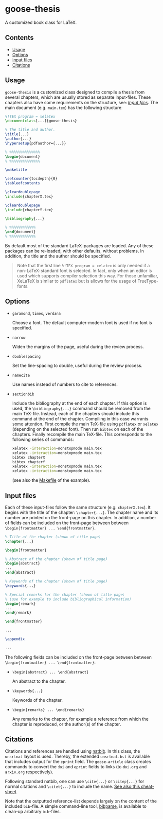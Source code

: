 # goose-thesis

A customized book class for LaTeX.

## Contents

<!-- MarkdownTOC -->

- [Usage](#usage)
- [Options](#options)
- [Input files](#input-files)
- [Citations](#citations)

<!-- /MarkdownTOC -->

## Usage

`goose-thesis` is a customized class designed to compile a thesis from several chapters, which are usually stored as separate input-files. These chapters also have some requirements on the structure, see: *[Input files](#input-files)*. The main document (e.g. `main.tex`) has the following structure:

```latex
%!TEX program = xelatex
\documentclass[...]{goose-thesis}

% The title and author.
\title{...}
\author{...}
\hypersetup{pdfauthor={...}}

% %%%%%%%%%%%%%%
\begin{document}
% %%%%%%%%%%%%%%

\maketitle

\setcounter{tocdepth}{0}
\tableofcontents

\cleardoublepage
\include{chapterX.tex}

\cleardoublepage
\include{chapterY.tex}

\bibliography{...}

% %%%%%%%%%%%%
\end{document}
% %%%%%%%%%%%%
```

By default most of the standard LaTeX-packages are loaded. Any of these packages can be re-loaded, with other defaults, without problems. In addition, the title and the author should be specified.

>   Note that the first line `%!TEX program = xelatex` is only needed if a non-LaTeX-standard font is selected. In fact, only when an editor is used which supports compiler selection this way. For those unfamiliar, XeLaTeX is similar to `pdflatex` but is allows for the usage of TrueType-fonts.

## Options

*   `garamond`, `times`, `verdana`

    Choose a font. The default computer-modern font is used if no font is specified.

*   `narrow`

    Widen the margins of the page, useful during the review process.

*   `doublespacing`

    Set the line-spacing to double, useful during the review process.

*   `namecite`

    Use names instead of numbers to cite to references.

*   `sectionbib`

    Include the bibliography at the end of each chapter. If this option is used, the `\bibliography{...}` command should be removed from the main TeX-file. Instead, each of the chapters should include this command at the end of the chapter. Compiling in this case warrants some attention. First compile the main TeX-file using `pdflatex` or `xelatex` (depending on the selected font). Then run `bibtex` on each of the chapters. Finally recompile the main TeX-file. This corresponds to the following series of commands:

    ```bash 
    xelatex -interaction=nonstopmode main.tex
    xelatex -interaction=nonstopmode main.tex
    bibtex chapterX
    bibtex chapterY
    xelatex -interaction=nonstopmode main.tex
    xelatex -interaction=nonstopmode main.tex
    ```

    (see also the [Makefile](https://github.com/tdegeus/GooseLaTeX/blob/master/goose-thesis/Makefile) of the example).

## Input files

Each of these input-files follow the same structure (e.g. `chapterX.tex`). It begins with the title of the chapter: `\chapter{...}`. The chapter name and its number are printed on the front-page on this chapter. In addition, a number of fields can be included on the front-page between between `\begin{frontmatter} ... \end{frontmatter}`. 

```latex
% Title of the chapter (shown of title page)
\chapter{...}

\begin{frontmatter}

% Abstract of the chapter (shown of title page)
\begin{abstract}
...
\end{abstract}

% Keywords of the chapter (shown of title page)
\keywords{...}

% Special remarks for the chapter (shown of title page)
% (use for example to include bibliographical information)
\begin{remark}
...
\end{remark}

\end{frontmatter}

...

\appendix

...
```

The following fields can be included on the front-page between between `\begin{frontmatter} ... \end{frontmatter}`:

*   `\begin{abstract} ... \end{abstract}`

    An abstract to the chapter.

*   `\keywords{...}`

    Keywords of the chapter.

*   `\begin{remarks} ... \end{remarks}`

    Any remarks to the chapter, for example a reference from which the chapter is reproduced, or the author(s) of the chapter.

## Citations

Citations and references are handled using [natbib](http://ctan.org/pkg/natbib). In this class, the `unsrtnat` layout is used. Thereby, the extended `unsrtnat.bst` is available that includes output for the `eprint` field. The `goose-article` class creates commands to convert the `doi` and `eprint` fields to links (to `doi.org` and `arxiv.org` respectively).

Following standard natbib, one can use `\cite{...}` or `\citep{...}` for normal citations and `\citet{...}` to include the name. [See also this cheat-sheet](http://merkel.texture.rocks/Latex/natbib.php).

Note that the outputted reference-list depends largely on the content of the included `bib`-file. A simple command-line tool, [bibparse](https://github.com/tdegeus/bibparse), is available to clean-up arbitrary `bib`-files.
